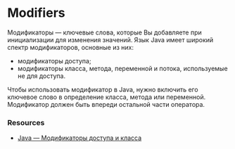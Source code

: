 # Modifiers

Модификаторы — ключевые слова, которые Вы добавляете при инициализации для изменения значений. Язык Java имеет широкий спектр модификаторов, основные из них:

* модификаторы доступа;
* модификаторы класса, метода, переменной и потока, используемые не для доступа.


Чтобы использовать модификатор в Java, нужно включить его ключевое слово в определение класса, метода или переменной. Модификатор должен быть впереди остальной части оператора.

### Resources
* [Java — Модификаторы доступа и класса](http://proglang.su/java/modifiers)
